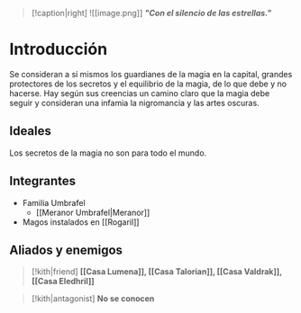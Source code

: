 > [!caption|right] 
> ![[image.png]]
> **_"Con el silencio de las estrellas."_**

# Introducción
Se consideran a sí mismos los guardianes de la magia en la capital, grandes protectores de los secretos y el equilibrio de la magia, de lo que debe y no hacerse. Hay según sus creencias un camino claro que la magia debe seguir y consideran una infamia la nigromancia y las artes oscuras.

## Ideales
Los secretos de la magia no son para todo el mundo.

## Integrantes
- Familia Umbrafel
	- [[Meranor Umbrafel|Meranor]]
- Magos instalados en [[Rogaril]]

## Aliados y enemigos

> [!kith|friend] **[[Casa Lumena]], [[Casa Talorian]], [[Casa Valdrak]], [[Casa Eledhril]]** 

> [!kith|antagonist] **No se conocen**



